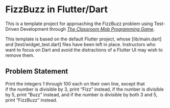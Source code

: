 # FizzBuzz in Flutter/Dart

This is a template project for approaching the FizzBuzz problem using Test-Driven Development
through [_The Classroom Mob Programming Game_](https://doctor-g.github.io/classroom_mob/).

This template is based on the default Flutter project, whose [lib/main.dart] and 
[test/widget_test.dart] files have been left in place. Instructors who want to focus on Dart
and avoid the distractions of a Flutter UI may wish to remove them.

## Problem Statement

Print the integers 1 through 100 each on their own line, except that  
if the number is divisible by 3, print &ldquo;Fizz&rdquo; instead,
if the number is divisible by 5, print &ldquo;Buzz&rdquo; instead,
and if the number is divisible by both 3 and 5, print &ldquo;FizzBuzz&rdquo; instead.

